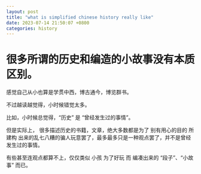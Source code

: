 ```yaml
---
layout: post
title: "what is simplified chinese history really like"
date: 2023-07-14 21:50:07 +0800
categories: history
---
```


# 很多所谓的历史和编造的小故事没有本质区别。

感觉自己从小也算是学贯中西，博古通今，博览群书。

不过越读越觉得，小时候错觉太多。

比如，小时候总觉得，“历史” 是 “曾经发生过的事情”。

但是实际上， 很多描述历史的书籍，文章，绝大多数都是为了 别有用心的目的 所 建构 出来的乱七八糟的骗人玩意罢了，最多最多只是一种观点罢了，并不是曾经发生过的事情。

有些甚至连观点都算不上，仅仅类似 小孩 为了好玩 而 编凑出来的 “段子”、“小故事” 而已。

